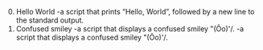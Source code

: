 0. Hello World
   -a script that prints “Hello, World”, followed by a new line to the standard output.
1. Confused smiley
   -a script that displays a confused smiley "(Ôo)'/.
   -a script that displays a confused smiley "(Ôo)'/.

